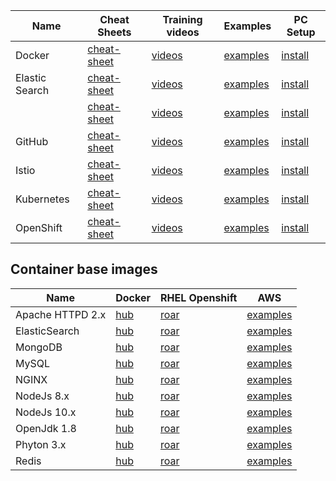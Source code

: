 

| Name | Cheat Sheets | Training videos | Examples | PC Setup | 
| --- | --- | --- | --- | --- |
| Docker | [cheat-sheet](https://www.docker.com/sites/default/files/Docker_CheatSheet_08.09.2016_0.pdf) | [videos]()  | [examples]()  | [install]() |
| Elastic Search | [cheat-sheet](http://elasticsearch-cheatsheet.jolicode.com/) | [videos]()  | [examples]()  | [install]() |
|  | [cheat-sheet]() | [videos]()  | [examples]()  | [install]() |
| GitHub | [cheat-sheet](https://services.github.com/on-demand/downloads/github-git-cheat-sheet.pdf) | [videos]()  | [examples]()  | [install]() |
| Istio | [cheat-sheet](https://istio.io/docs/reference/commands/istioctl/) | [videos]()  | [examples]()  | [install]() |
| Kubernetes | [cheat-sheet](https://kubernetes.io/docs/reference/kubectl/cheatsheet/) | [videos]()  | [examples]()  | [install](https://kubernetes.io/docs/tasks/tools/install-kubectl/#install-kubectl-binary-using-curl) |
| OpenShift | [cheat-sheet](http://design.jboss.org/redhatdeveloper/marketing/openshift_cheatsheet/cheatsheet/images/openshift_cheat_sheet_r3v1.pdf) | [videos]()  | [examples]()  | [install]() |




## Container base images

| Name | Docker | RHEL Openshift | AWS | 
| --- | --- | --- | --- |
| Apache HTTPD 2.x | [hub]() | [roar]()  | [examples]()  | [aws]() |
| ElasticSearch | [hub]() | [roar]()  | [examples]()  | [aws]() |
| MongoDB | [hub]() | [roar]()  | [examples]()  | [aws]() |
| MySQL | [hub]() | [roar]()  | [examples]()  | [aws]() |
| NGINX | [hub]() | [roar]()  | [examples]()  | [aws]() |
| NodeJs 8.x | [hub]() | [roar]()  | [examples]()  | [aws]() |
| NodeJs 10.x | [hub]() | [roar]()  | [examples]()  | [aws]() |
| OpenJdk 1.8 | [hub]() | [roar]()  | [examples]()  | [aws]() |
| Phyton 3.x | [hub]() | [roar]()  | [examples]()  | [aws]() |
| Redis | [hub]() | [roar]()  | [examples]()  | [aws]() |
